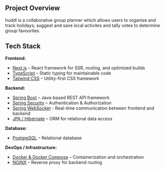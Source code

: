 ## Project Overview

huddl is a collaborative group planner which allows users to organise and track holidays; suggest and save local activites and tally votes to determine group favourites.

## Tech Stack

**Frontend:**

- [Next.js](https://nextjs.org/) – React framework for SSR, routing, and optimized builds
- [TypeScript](https://www.typescriptlang.org/) – Static typing for maintainable code
- [Tailwind CSS](https://tailwindcss.com/) – Utility-first CSS framework

**Backend:**

- [Spring Boot](https://spring.io/projects/spring-boot) – Java-based REST API framework
- [Spring Security](https://spring.io/projects/spring-security) – Authentication & Authorization
- [Spring WebSocket](https://docs.spring.io/spring-framework/reference/web/websocket.html) - Real-time communication between frontend and backend
- [JPA / Hibernate](https://hibernate.org/) – ORM for relational data access

**Database:**

- [PostgreSQL](https://www.postgresql.org/) – Relational database

**DevOps / Infrastructure:**

- [Docker & Docker Compose](https://docs.docker.com/compose/) – Containerization and orchestration
- [NGINX](https://nginx.org/) – Reverse proxy for backend routing
